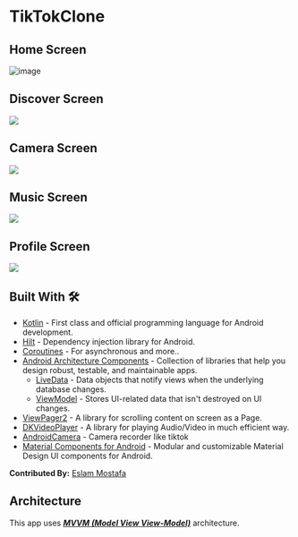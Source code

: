 # TikTokClone



## Home Screen 
![image](https://github.com/eslam2010011/TikTokClone/blob/master/screen/Screenshot_2021-12-25-14-40-34-08_1c3f10a4ee6c2aa8154177e4d7d49f2f.jpg?raw=true)

 
## Discover Screen
![](https://github.com/eslam2010011/TikTokClone/blob/master/screen/Screenshot_2021-12-25-14-40-38-52_1c3f10a4ee6c2aa8154177e4d7d49f2f.jpg?raw=true)

## Camera Screen
![](https://github.com/eslam2010011/TikTokClone/blob/master/screen/Screenshot_2021-12-25-14-40-48-48_1c3f10a4ee6c2aa8154177e4d7d49f2f.jpg?raw=true)


## Music Screen
![](https://github.com/eslam2010011/TikTokClone/blob/master/screen/Screenshot_2021-12-25-14-40-54-33_1c3f10a4ee6c2aa8154177e4d7d49f2f.jpg?raw=true)

## Profile Screen
![](https://github.com/eslam2010011/TikTokClone/blob/master/screen/Screenshot_2021-12-25-14-40-59-60_1c3f10a4ee6c2aa8154177e4d7d49f2f.jpg?raw=true)


## Built With 🛠
- [Kotlin](https://kotlinlang.org/) - First class and official programming language for Android development.
- [Hilt](https://developer.android.com/training/dependency-injection/hilt-jetpack) - Dependency injection library for Android.
- [Coroutines](https://kotlinlang.org/docs/reference/coroutines-overview.html) - For asynchronous and more..
- [Android Architecture Components](https://developer.android.com/topic/libraries/architecture) - Collection of libraries that help you design robust, testable, and maintainable apps.
  - [LiveData](https://developer.android.com/topic/libraries/architecture/livedata) - Data objects that notify views when the underlying database changes.
  - [ViewModel](https://developer.android.com/topic/libraries/architecture/viewmodel) - Stores UI-related data that isn't destroyed on UI changes. 
 - [ViewPager2](https://developer.android.com/jetpack/androidx/releases/viewpager2) - A library for scrolling content on screen as a Page.
- [DKVideoPlayer](https://github.com/Doikki/DKVideoPlayer) - A library for playing Audio/Video in much efficient way.
- [AndroidCamera](https://github.com/aserbao/AndroidCamera) - Camera recorder like tiktok
- [Material Components for Android](https://github.com/material-components/material-components-android) - Modular and customizable Material Design UI components for Android.

**Contributed By:** [Eslam Mostafa](https://github.com/eslam2010011)

## Architecture
This app uses [***MVVM (Model View View-Model)***](https://developer.android.com/jetpack/docs/guide#recommended-app-arch) architecture.
